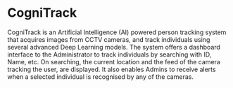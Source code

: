 # CogniTrack
CogniTrack is an Artificial Intelligence (AI) powered person tracking system that acquires images from CCTV cameras, and track individuals using several advanced Deep Learning models.  The system offers a dashboard interface to the Administrator to track individuals by searching with ID, Name, etc. On searching, the current location and the feed of the camera tracking the user, are displayed. It also enables Admins to receive alerts when a selected individual is recognised by any of the cameras. 

